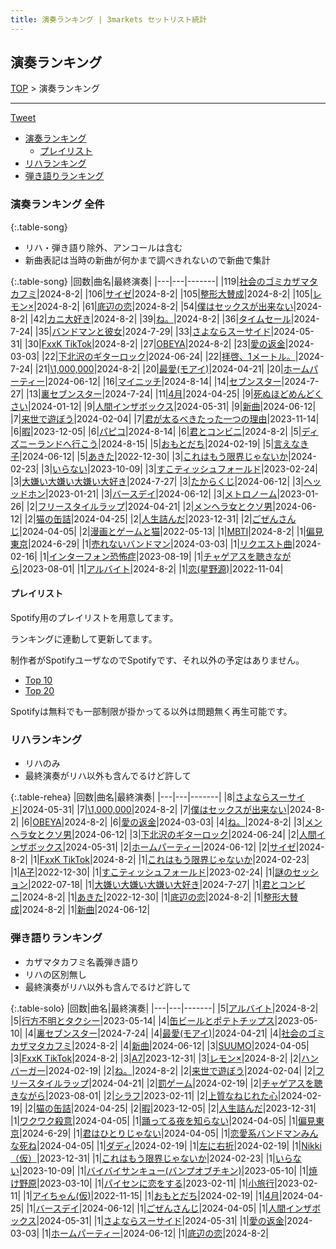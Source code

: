 ```yaml
---
title: 演奏ランキング | 3markets セットリスト統計
---
```

## 演奏ランキング


[TOP](/setlist/) > 演奏ランキング

___

 <a href="https://twitter.com/share?ref_src=twsrc%5Etfw" data-text="3markets[ ]セットリスト > 演奏ランキング" class="twitter-share-button" data-via="3markets" data-hashtags="3markets" data-related="3markets" data-show-count="false">Tweet</a>

* [演奏ランキング](#演奏ランキング)
    * [プレイリスト](#プレイリスト)
* [リハランキング](#リハランキング)
* [弾き語りランキング](#弾き語りランキング)


### 演奏ランキング 全件

{:.table-song}

* リハ・弾き語り除外、アンコールは含む
* 新曲表記は当時の新曲が何かまで調べきれないので新曲で集計

{:.table-song}
|回数|曲名|最終演奏|
|---|---|-------|
|119|[社会のゴミカザマタカフミ](song002.html)|2024-8-2|
|106|[サイゼ](song004.html)|2024-8-2|
|105|[整形大賛成](song005.html)|2024-8-2|
|105|[レモン×](song003.html)|2024-8-2|
|61|[底辺の恋](song008.html)|2024-8-2|
|54|[僕はセックスが出来ない](song006.html)|2024-8-2|
|42|[カニ大好き](song079.html)|2024-8-2|
|39|[ね。](song076.html)|2024-8-2|
|36|[タイムセール](song007.html)|2024-7-24|
|35|[バンドマンと彼女](song009.html)|2024-7-29|
|33|[さよならスーサイド](song013.html)|2024-05-31|
|30|[FxxK TikTok](song082.html)|2024-8-2|
|27|[OBEYA](song021.html)|2024-8-2|
|23|[愛の返金](song012.html)|2024-03-03|
|22|[下北沢のギターロック](song015.html)|2024-06-24|
|22|[拝啓、1メートル。](song010.html)|2024-7-24|
|21|[\1,000,000](song022.html)|2024-8-2|
|20|[最愛(モアイ)](song014.html)|2024-04-21|
|20|[ホームパーティー](song011.html)|2024-06-12|
|16|[マイニッチ](song046.html)|2024-8-14|
|14|[セブンスター](song020.html)|2024-7-27|
|13|[裏セブンスター](song017.html)|2024-7-24|
|11|[4月](song029.html)|2024-04-25|
|9|[死ぬほどめんどくさい](song018.html)|2024-01-12|
|9|[人間インザボックス](song016.html)|2024-05-31|
|9|[新曲](song001.html)|2024-06-12|
|7|[来世で遊ぼう](song075.html)|2024-02-04|
|7|[君が太るべきたった一つの理由](song034.html)|2023-11-14|
|6|[暇](song040.html)|2023-12-05|
|6|[パピコ](song036.html)|2024-8-14|
|6|[君とコンビニ](song024.html)|2024-8-2|
|5|[ディズニーランドへ行こう](song095.html)|2024-8-15|
|5|[おもとだち](song033.html)|2024-02-19|
|5|[言えなき子](song027.html)|2024-06-12|
|5|[あきた](song019.html)|2022-12-30|
|3|[これはもう限界じゃないか](song081.html)|2024-02-23|
|3|[いらない](song078.html)|2023-10-09|
|3|[すこティッシュフォールド](song045.html)|2023-02-24|
|3|[大嫌い大嫌い大嫌い大好き](song035.html)|2024-7-27|
|3|[たからくじ](song032.html)|2024-06-12|
|3|[ヘッッドホン](song030.html)|2023-01-21|
|3|[バースデイ](song028.html)|2024-06-12|
|3|[メトロノーム](song025.html)|2023-01-26|
|2|[フリースタイルラップ](song074.html)|2024-04-21|
|2|[メンヘラ女とクソ男](song072.html)|2024-06-12|
|2|[猫の缶詰](song041.html)|2024-04-25|
|2|[人生詰んだ](song031.html)|2023-12-31|
|2|[ごぜんさんじ](song026.html)|2024-04-05|
|2|[漫画とゲームと猫](song023.html)|2022-05-13|
|1|[MBTI](song096.html)|2024-8-2|
|1|[偏見東京](song092.html)|2024-6-29|
|1|[売れないバンドマン](song089.html)|2024-03-03|
|1|[リクエスト曲](song086.html)|2024-02-16|
|1|[インターフォン恐怖症](song080.html)|2023-08-19|
|1|[チャゲアスを聴きながら](song070.html)|2023-08-01|
|1|[アルバイト](song042.html)|2024-8-2|
|1|[恋(星野源)](song037.html)|2022-11-04|


#### プレイリスト

Spotify用のプレイリストを用意してます。

ランキングに連動して更新してます。

制作者がSpotifyユーザなのでSpotifyです、それ以外の予定はありません。

* [Top 10](https://open.spotify.com/playlist/2k4rxGfOCIWZhr0lHnA0Yf)
* [Top 20](https://open.spotify.com/playlist/00msjQPDjFaoAm6IIEM2ka)

Spotifyは無料でも一部制限が掛かってる以外は問題無く再生可能です。

### リハランキング

* リハのみ
* 最終演奏がリハ以外も含んでるけど許して


{:.table-rehea}
|回数|曲名|最終演奏|
|---|---|-------|
|8|[さよならスーサイド](song013.html)|2024-05-31|
|7|[\1,000,000](song022.html)|2024-8-2|
|7|[僕はセックスが出来ない](song006.html)|2024-8-2|
|6|[OBEYA](song021.html)|2024-8-2|
|6|[愛の返金](song012.html)|2024-03-03|
|4|[ね。](song076.html)|2024-8-2|
|3|[メンヘラ女とクソ男](song072.html)|2024-06-12|
|3|[下北沢のギターロック](song015.html)|2024-06-24|
|2|[人間インザボックス](song016.html)|2024-05-31|
|2|[ホームパーティー](song011.html)|2024-06-12|
|2|[サイゼ](song004.html)|2024-8-2|
|1|[FxxK TikTok](song082.html)|2024-8-2|
|1|[これはもう限界じゃないか](song081.html)|2024-02-23|
|1|[A子](song047.html)|2022-12-30|
|1|[すこティッシュフォールド](song045.html)|2023-02-24|
|1|[謎のセッション](song038.html)|2022-07-18|
|1|[大嫌い大嫌い大嫌い大好き](song035.html)|2024-7-27|
|1|[君とコンビニ](song024.html)|2024-8-2|
|1|[あきた](song019.html)|2022-12-30|
|1|[底辺の恋](song008.html)|2024-8-2|
|1|[整形大賛成](song005.html)|2024-8-2|
|1|[新曲](song001.html)|2024-06-12|


### 弾き語りランキング

* カザマタカフミ名義弾き語り
* リハの区別無し
* 最終演奏がリハ以外も含んでるけど許して


{:.table-solo}
|回数|曲名|最終演奏|
|---|---|-------|
|5|[アルバイト](song042.html)|2024-8-2|
|5|[行方不明とタクシー](song039.html)|2023-05-14|
|4|[缶ビールとポテトチップス](song043.html)|2023-05-10|
|4|[裏セブンスター](song017.html)|2024-7-24|
|4|[最愛(モアイ)](song014.html)|2024-04-21|
|4|[社会のゴミカザマタカフミ](song002.html)|2024-8-2|
|4|[新曲](song001.html)|2024-06-12|
|3|[SUUMO](song083.html)|2024-04-05|
|3|[FxxK TikTok](song082.html)|2024-8-2|
|3|[A7](song073.html)|2023-12-31|
|3|[レモン×](song003.html)|2024-8-2|
|2|[ハンバーガー](song084.html)|2024-02-19|
|2|[ね。](song076.html)|2024-8-2|
|2|[来世で遊ぼう](song075.html)|2024-02-04|
|2|[フリースタイルラップ](song074.html)|2024-04-21|
|2|[罰ゲーム](song071.html)|2024-02-19|
|2|[チャゲアスを聴きながら](song070.html)|2023-08-01|
|2|[シラフ](song050.html)|2023-02-11|
|2|[上質なねじれた心](song048.html)|2024-02-19|
|2|[猫の缶詰](song041.html)|2024-04-25|
|2|[暇](song040.html)|2023-12-05|
|2|[人生詰んだ](song031.html)|2023-12-31|
|1|[ワクワク殺意](song094.html)|2024-04-05|
|1|[踊ってる夜を知らない](song093.html)|2024-04-05|
|1|[偏見東京](song092.html)|2024-6-29|
|1|[君はひとりじゃない](song091.html)|2024-04-05|
|1|[恋愛系バンドマンみんな死ね](song090.html)|2024-04-05|
|1|[ダディ](song088.html)|2024-02-19|
|1|[左に右折](song087.html)|2024-02-19|
|1|[Nikki（仮）](song085.html)|2023-12-31|
|1|[これはもう限界じゃないか](song081.html)|2024-02-23|
|1|[いらない](song078.html)|2023-10-09|
|1|[バイバイサンキュー(バンプオブチキン)](song077.html)|2023-05-10|
|1|[焼け野原](song069.html)|2023-03-10|
|1|[パイセンに恋をする](song051.html)|2023-02-11|
|1|[小旅行](song049.html)|2023-02-11|
|1|[アイちゃん(仮)](song044.html)|2022-11-15|
|1|[おもとだち](song033.html)|2024-02-19|
|1|[4月](song029.html)|2024-04-25|
|1|[バースデイ](song028.html)|2024-06-12|
|1|[ごぜんさんじ](song026.html)|2024-04-05|
|1|[人間インザボックス](song016.html)|2024-05-31|
|1|[さよならスーサイド](song013.html)|2024-05-31|
|1|[愛の返金](song012.html)|2024-03-03|
|1|[ホームパーティー](song011.html)|2024-06-12|
|1|[底辺の恋](song008.html)|2024-8-2|


<script src="https://cdnjs.cloudflare.com/ajax/libs/jquery/3.6.1/jquery.min.js" integrity="sha512-aVKKRRi/Q/YV+4mjoKBsE4x3H+BkegoM/em46NNlCqNTmUYADjBbeNefNxYV7giUp0VxICtqdrbqU7iVaeZNXA==" crossorigin="anonymous" referrerpolicy="no-referrer"></script>
<script src="https://cdnjs.cloudflare.com/ajax/libs/jquery.tablesorter/2.31.3/js/jquery.tablesorter.min.js" integrity="sha512-qzgd5cYSZcosqpzpn7zF2ZId8f/8CHmFKZ8j7mU4OUXTNRd5g+ZHBPsgKEwoqxCtdQvExE5LprwwPAgoicguNg==" crossorigin="anonymous" referrerpolicy="no-referrer"></script>
<link rel="stylesheet" href="https://cdnjs.cloudflare.com/ajax/libs/jquery.tablesorter/2.31.3/css/theme.default.min.css" integrity="sha512-wghhOJkjQX0Lh3NSWvNKeZ0ZpNn+SPVXX1Qyc9OCaogADktxrBiBdKGDoqVUOyhStvMBmJQ8ZdMHiR3wuEq8+w==" crossorigin="anonymous" referrerpolicy="no-referrer" />
<script>
$(function() {
    $(".table-song").tablesorter();
    $(".table-rehea").tablesorter();
    $(".table-solo").tablesorter();
});
</script>

<script async src="https://platform.twitter.com/widgets.js" charset="utf-8"></script>